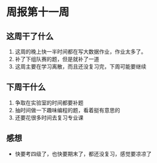 # 周报第十一周

## 这周干了什么
1. 这周的晚上快一半时间都在写大数据作业，作业太多了。
2. 补了下组队赛的题，但是就补了一道
3. 这周主要在学习离散，而且还没复习完，下周可能要继续

## 下周干什么
1. 争取在实验室的时间都要补题
2. 抽时间做一下趣味编程的题，看着挺有意思的
3. 还要花很多时间去复习专业课

## 感想
+ 快要考四级了，也快要期末了，都还没复习，感觉要凉凉了
